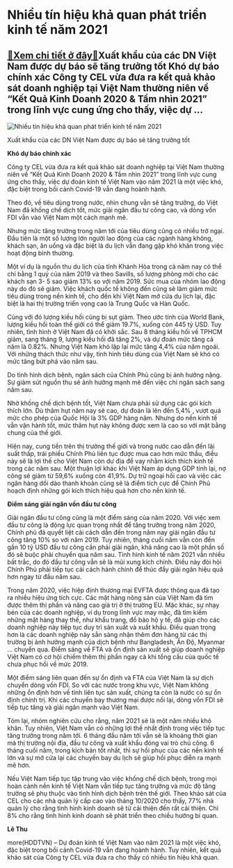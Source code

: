 Nhiều tín hiệu khả quan phát triển kinh tế năm 2021
===================================================

[:gift:Xem chi tiết ở đây:gift:](https://hddtvn.com/nhieu-tin-hieu-kha-quan-phat-trien-kinh-te-nam-2021/)Xuất khẩu của các DN Việt Nam được dự báo sẽ tăng trưởng tốt Khó dự báo chính xác Công ty CEL vừa đưa ra kết quả khảo sát doanh nghiệp tại Việt Nam thường niên về “Kết Quả Kinh Doanh 2020 & Tầm nhìn 2021” trong lĩnh vực cung ứng cho thấy, việc dự …
--------------------------------------------------------------------------------------------------------------------------------------------------------------------------------------------------------------------------------------------------------





![Nhiều tín hiệu khả quan phát triển kinh tế năm 2021](https://hddtvn.com/wp-content/uploads/2021/01/0523_Hinh_4A.jpg "Nhiều tín hiệu khả quan phát triển kinh tế năm 2021")


Xuất khẩu của các DN Việt Nam được dự báo sẽ tăng trưởng tốt



**Khó dự báo chính xác**


Công ty CEL vừa đưa ra kết quả khảo sát doanh nghiệp tại Việt Nam thường niên về “Kết Quả Kinh Doanh 2020 & Tầm nhìn 2021” trong lĩnh vực cung ứng cho thấy, việc dự đoán kinh tế Việt Nam vào năm 2021 là một việc khó, đặc biệt trong bối cảnh Covid-19 vẫn đang hoành hành.


Theo đó, về tiêu dùng trong nước, nhìn chung vẫn sẽ tăng trưởng, do Việt Nam đã khống chế dịch tốt, mức giải ngân đầu tư công cao, và dòng vốn FDI vẫn vào Việt Nam một cách mạnh mẽ.


Nhưng mức tăng trưởng trong năm tới của tiêu dùng cũng có nhiều trở ngại. Đầu tiên là một số lượng lớn người lao động của các ngành hàng không, khách sạn, ăn uống và đặc biệt là du lịch vẫn đang gặp khó khăn trong việc hoạt động bình thường.


Một ví dụ là nguồn thu du lịch của tỉnh Khánh Hòa trong cả năm nay có thể chỉ bằng 1 quý của năm 2019 và theo Savills, số lượng phòng mới cho các khách sạn 3- 5 sao giảm 13% so với năm 2019. Sức mua của nhóm lao động này do đó sẽ giảm. Việc khách quốc tế không đến cũng sẽ làm giảm mức tiêu dùng trong nền kinh tế, cho đến khi Việt Nam mở cửa du lịch lại, đặc biệt là hai thị trường triển vọng cao là Trung Quốc và Hàn Quốc.


Cùng với đó lượng kiều hối cũng bị sụt giảm. Theo ước tính của World Bank, lượng kiều hối toàn thế giới có thể giảm 19.7%, xuống còn 445 tỷ USD. Tuy nhiên, tình hình ở Việt Nam đã có khởi sắc. Sau 8 tháng kiều hối về TPHCM giảm, sang tháng 9, lượng kiều hối đã tăng 2%, và dự đoán mức tăng cả năm là 0.82%. Nhưng Việt Nam khó lập lại mức tăng 4,4% của năm ngoái. Với những thách thức như vậy, tình hình tiêu dùng của Việt Nam sẽ khó có mức tăng bứt phá vào năm sau.


Do tình hình dịch bệnh, ngân sách của Chính Phủ cũng bị ảnh hưởng nặng. Sự giảm sút nguồn thu sẽ ảnh hưởng mạnh mẽ đến việc chi ngân sách sang năm sau.


Nhờ khống chế dịch bệnh tốt, Việt Nam chưa phải sử dụng các gói kích thích lớn. Dù thâm hụt năm nay sẽ cao, dự đoán là lên đến 5,4% , vượt quá mức cho phép của Quốc Hội là 3% GDP hàng năm. Nhưng do nền kinh tế vẫn vận hành tốt, mức thâm hụt này không được xem là cao so với mặt bằng chung của thế giới.


Hiện nay, cung tiền trên thị trường thế giới và trong nước cao dẫn đến lãi suất thấp, trái phiếu Chính Phủ liên tục được mua cao hơn mức thầu, điều này sẽ là lợi thế cho Việt Nam còn dư địa để vay nhằm kích thích kinh tế trong các năm sau. Một thuận lợi khác khi Việt Nam áp dụng GDP tính lại, nợ công sẽ giảm từ 59,6% xuống còn 41,9%. Dự trữ ngoại hối cao và việc các ngân hàng dồi dào thanh khoản cũng sẽ là điểm tích cực để Chính Phủ hoạch định những gói kích thích hiệu quả hơn cho nền kinh tế.


**Điểm sáng giải ngân vốn đầu tư công**


Giải ngân đầu tư công cũng là một điểm sáng của năm 2020. Với việc xem đầu tư công là động lực quan trọng nhất để tăng trưởng trong năm 2020, Chính phủ đã quyết liệt cải cách dẫn đến trong năm nay giải ngân đầu tư công tăng 10% so với năm 2019. Tuy nhiên, tháng cuối năm vẫn còn đến gần 10 tỷ USD đầu tư công cần phải giải ngân, khả năng cao là một phần số đó sẽ buộc phải chuyển qua năm sau. Tình hình kinh tế năm 2021 vẫn nhiều bất trắc, do đó đầu tư công vẫn sẽ là mũi xung kích chính. Điều này đòi hỏi Chính Phủ phải tiếp tục cải cách hành chính để thúc đẩy giải ngân hiệu quả hơn ngay từ đầu năm sau.


Trong năm 2020, việc hiệp định thương mại EVFTA được thông qua đã tạo ra nhiều hiệu ứng tích cực. Các mặt hàng nông sản của Việt Nam đã tìm được thêm thị phần và nâng cao giá trị ở thị trường EU. Mặc khác, sự nhạy bén của các doanh nghiệp, ví dụ trong lĩnh vực may mặc, đã tìm kiếm những mặt hàng thay thế, như khẩu trang, đồ bảo hộ y tế, đã giúp cho các doanh nghiệp này tiếp tục duy trì sản xuất và xuất khẩu. Điều quan trọng hơn là các doanh nghiệp này sẵn sàng nhận thêm đơn hàng từ các thị trường bị ảnh hưởng mạnh của dịch bệnh như Bangladesh, Ấn Độ, Myanmar … chuyển qua. Điểm sáng về FTA và ổn định sản xuất sẽ giúp doanh nghiệp Việt Nam có cơ hội chiếm thêm thị phần ngay cả khi tổng cầu của quốc tế chưa phục hồi về mức 2019.


Một điểm sáng liên quan đến sự ổn định và FTA của Việt Nam là sự dịch chuyển dòng vốn FDI. So với các nước trong khu vực, Việt Nam không những ổn định hơn về tính liên tục sản xuất, chúng ta còn là nước có sự ổn định chính trị. Khi các chuyến bay thương mại được nối lại, dòng vốn FDI sẽ tiếp tục tăng và giải ngân mạnh vào Việt Nam.


Tóm lại, nhóm nghiên cứu cho rằng, năm 2021 sẽ là một năm nhiều khó khăn. Tuy nhiên, Việt Nam vẫn có những lợi thế nhất định trong việc tiếp tục tăng trưởng trong năm tới. 6 tháng đầu năm tới vẫn sẽ là khoảng thời gian mà thị trường nội địa, đầu tư công và xuất khẩu đóng vai trò chủ công. 6 tháng cuối năm, trong kịch bản tốt nhất, thì sự hồi phục của các nền kinh tế lớn và sự mở cửa lại các chuyến bay du lịch sẽ giúp hồi phục diễn ra mạnh mẽ hơn.


Nếu Việt Nam tiếp tục tập trung vào việc khống chế dịch bệnh, trong mọi hoàn cảnh nền kinh tế Việt Nam vẫn tiếp tục tăng trưởng và mức độ tăng trưởng sẽ phụ thuộc vào tình hình dịch bệnh trên thế giới. Theo khảo sát của CEL cho các nhà quản lý cấp cao vào tháng 10/2020 cho thấy, 77% nhà quản lý cho rằng tình hình kinh doanh sẽ từ cải thiện đến rất cải thiện. Chỉ 8% cho rằng tình hình kinh doanh sẽ phát triển theo chiều hướng bi quan.




**Lê Thu**



more(HDDTVN) – Dự đoán kinh tế Việt Nam vào năm 2021 là một việc khó, đặc biệt trong bối cảnh Covid-19 vẫn đang hoành hành. Tuy nhiên, kết quả khảo sát của Công ty CEL vừa đưa ra cho thấy có nhiều tín hiệu khả quan.

